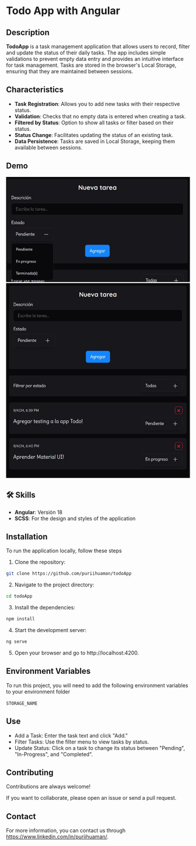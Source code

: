 # Todo App with Angular

## Description

**TodoApp** is a task management application that allows users to record, filter and update the status of their daily tasks. The app includes simple validations to prevent empty data entry and provides an intuitive interface for task management. Tasks are stored in the browser's Local Storage, ensuring that they are maintained between sessions.

## Characteristics

- **Task Registration**: Allows you to add new tasks with their respective status.
- **Validation**: Checks that no empty data is entered when creating a task.
- **Filtered by Status**: Option to show all tasks or filter based on their status.
- **Status Change**: Facilitates updating the status of an existing task.
- **Data Persistence**: Tasks are saved in Local Storage, keeping them available between sessions.

## Demo

![Form](/public/assets/images/form.jpg)
![Demo](/public/assets/images/demo.jpg)

## 🛠 Skills

- **Angular**: Versión 18
- **SCSS**: For the design and styles of the application

## Installation

To run the application locally, follow these steps

1. Clone the repository:

```bash
git clone https://github.com/puriihuaman/todoApp
```

2. Navigate to the project directory:

```bash
cd todoApp
```

3. Install the dependencies:

```bash
npm install
```

4. Start the development server:

```bash
ng serve
```

5. Open your browser and go to http://localhost:4200.

## Environment Variables

To run this project, you will need to add the following environment variables to your environment folder

`STORAGE_NAME`

## Use

- Add a Task: Enter the task text and click "Add."
- Filter Tasks: Use the filter menu to view tasks by status.
- Update Status: Click on a task to change its status between "Pending", "In-Progress", and "Completed".

## Contributing

Contributions are always welcome!

If you want to collaborate, please open an issue or send a pull request.

## Contact

For more information, you can contact us through https://www.linkedin.com/in/puriihuaman/.
